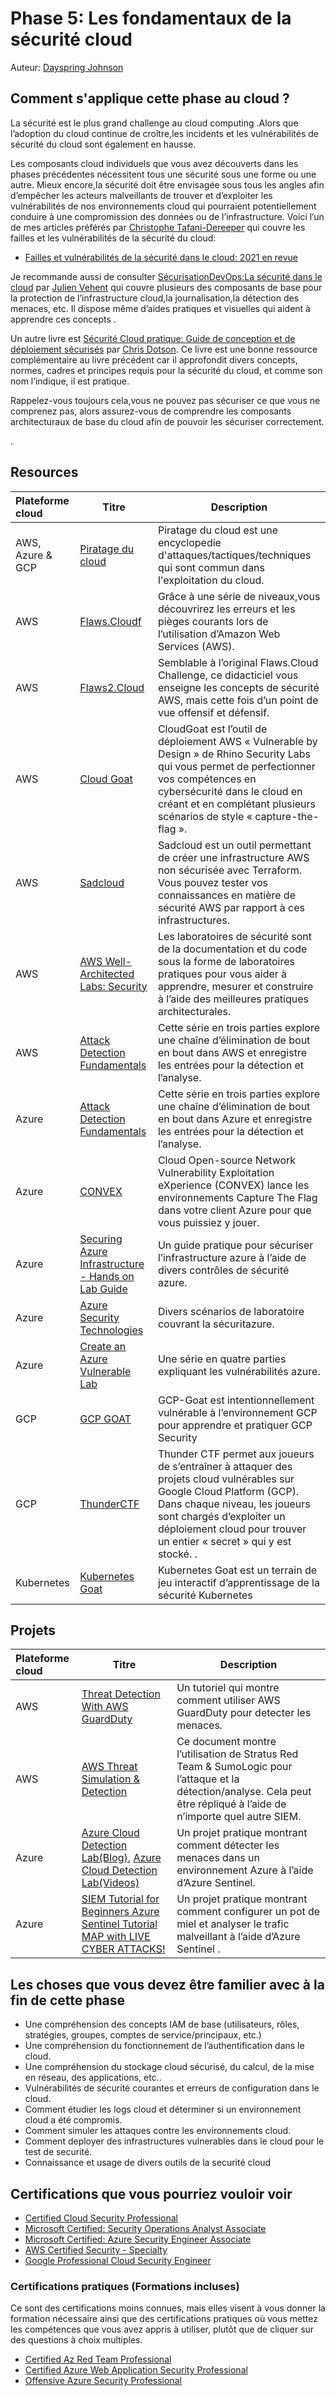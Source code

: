 # Phase 5: Les fondamentaux de la sécurité cloud 

Auteur: [Dayspring Johnson](https://twitter.com/daycyberwox)

## Comment s'applique cette phase au cloud ?

La sécurité est le plus grand challenge au cloud computing .Alors que l’adoption du cloud continue de croître,les incidents et les vulnérabilités de sécurité du cloud sont également en hausse.

Les composants cloud individuels que vous avez découverts dans les phases précédentes nécessitent tous une sécurité sous une forme ou une autre. Mieux encore,la sécurité doit être envisagée sous tous les angles afin d’empêcher les acteurs malveillants de trouver et d’exploiter les vulnérabilités de nos environnements cloud qui pourraient potentiellement conduire à une compromission des données ou de l’infrastructure.
Voici l’un de mes articles préférés par [Christophe Tafani-Dereeper](https://twitter.com/christophetd) qui couvre les failles et les vulnérabilités de la sécurité du cloud:

- [Failles et vulnérabilités de la sécurité dans le cloud: 2021 en revue](https://blog.christophetd.fr/cloud-security-breaches-and-vulnerabilities-2021-in-review/)

Je recommande aussi de consulter [SécurisationDevOps:La sécurité dans le cloud](https://www.manning.com/books/securing-devops) par [Julien Vehent](https://twitter.com/jvehent) qui couvre plusieurs des composants de base pour la protection de l’infrastructure cloud,la journalisation,la détection des menaces, etc. Il dispose même d’aides pratiques et visuelles qui aident à apprendre ces concepts . 

Un autre livre est [Sécurité Cloud pratique: Guide de conception et de déploiement sécurisés](https://www.oreilly.com/library/view/practical-cloud-security/9781492037507/) par [Chris Dotson](https://www.linkedin.com/in/chris-dotson-6a9b55/). Ce livre est une bonne ressource complémentaire au livre précédent car il approfondit divers concepts, normes, cadres et principes requis pour la sécurité du cloud, et comme son nom l’indique, il est pratique.


Rappelez-vous toujours cela,vous ne pouvez pas sécuriser ce que vous ne comprenez pas, alors assurez-vous de comprendre les composants architecturaux de base du cloud afin de pouvoir les sécuriser correctement.

.


## Resources


| Plateforme cloud | Titre  | Description  |
|:-------------- | ------ | ------ |
AWS, Azure & GCP | [Piratage du cloud](https://hackingthe.cloud/)| Piratage du cloud est une encyclopedie d'attaques/tactiques/techniques qui sont commun dans l'exploitation du cloud. |
AWS | [Flaws.Cloudf](http://flaws.cloud/)| Grâce à une série de niveaux,vous découvrirez les erreurs et les pièges courants lors de l’utilisation d’Amazon Web Services (AWS). |
AWS | [Flaws2.Cloud](http://flaws2.cloud/)| Semblable à l’original Flaws.Cloud Challenge, ce didacticiel vous enseigne les concepts de sécurité AWS, mais cette fois d’un point de vue offensif et défensif.|
AWS | [Cloud Goat](https://github.com/RhinoSecurityLabs/cloudgoat)| CloudGoat est l’outil de déploiement AWS « Vulnerable by Design » de Rhino Security Labs qui vous permet de perfectionner vos compétences en cybersécurité dans le cloud en créant et en complétant plusieurs scénarios de style « capture-the-flag ». |
AWS | [Sadcloud](https://github.com/nccgroup/sadcloud)|Sadcloud est un outil permettant de créer une infrastructure AWS non sécurisée avec Terraform. Vous pouvez tester vos connaissances en matière de sécurité AWS par rapport à ces infrastructures. |
AWS | [AWS Well-Architected Labs: Security](https://www.wellarchitectedlabs.com/security/)| Les laboratoires de sécurité sont de la documentation et du code sous la forme de laboratoires pratiques pour vous aider à apprendre, mesurer et construire à l’aide des meilleures pratiques architecturales.|
AWS | [Attack Detection Fundamentals](https://labs.f-secure.com/blog/attack-detection-fundamentals-2021-aws-lab-1/)| Cette série en trois parties explore une chaîne d’élimination de bout en bout dans AWS et enregistre les entrées pour la détection et l’analyse. |
Azure | [Attack Detection Fundamentals](https://labs.f-secure.com/blog/attack-detection-fundamentals-2021-azure-lab-1/)|Cette série en trois parties explore une chaîne d’élimination de bout en bout dans Azure et enregistre les entrées pour la détection et l’analyse. |
Azure | [CONVEX](https://github.com/Azure/CONVEX)| Cloud Open-source Network Vulnerability Exploitation eXperience (CONVEX) lance les environnements Capture The Flag dans votre client Azure pour que vous puissiez y jouer.  |
Azure | [Securing Azure Infrastructure - Hands on Lab Guide](https://github.com/azurecitadel/azure-security-lab)|Un guide pratique pour sécuriser l’infrastructure azure à l’aide de divers contrôles de sécurité azure. |
Azure | [Azure Security Technologies](https://microsoftlearning.github.io/AZ500-AzureSecurityTechnologies/)| Divers scénarios de laboratoire couvrant la sécuritazure.|
Azure | [Create an Azure Vulnerable Lab](https://0xpwn.wordpress.com/2022/03/05/setting-up-an-azure-pentest-lab-part-1-anonymous-blob-access/)| Une série en quatre parties expliquant les vulnérabilités azure. |
GCP | [GCP GOAT](https://gcpgoat.joshuajebaraj.com/)| GCP-Goat est intentionnellement vulnérable à l’environnement GCP pour apprendre et pratiquer GCP Security |
GCP | [ThunderCTF](https://aws.amazon.com/training/)|Thunder CTF permet aux joueurs de s’entraîner à attaquer des projets cloud vulnérables sur Google Cloud Platform (GCP). Dans chaque niveau, les joueurs sont chargés d’exploiter un déploiement cloud pour trouver un entier « secret » qui y est stocké. . |
Kubernetes | [Kubernetes Goat](https://madhuakula.com/kubernetes-goat/)| Kubernetes Goat est un terrain de jeu interactif d’apprentissage de la sécurité Kubernetes |




## Projets


| Plateforme cloud | Titre | Description  |
|:-------------- | ------ | ------ |
AWS | [Threat Detection With AWS GuardDuty](https://www.youtube.com/watch?v=lLgqP4cbdWg&t=127s)|Un tutoriel qui montre comment utiliser AWS GuardDuty pour detecter les menaces.|
AWS | [AWS Threat Simulation & Detection](https://github.com/sbasu7241/AWS-Threat-Simulation-and-Detection/blob/main/aws.credential-access.ec2-get-password-data.md)|Ce document montre l’utilisation de Stratus Red Team & SumoLogic pour l’attaque et la détection/analyse. Cela peut être répliqué à l’aide de n’importe quel autre SIEM.|
Azure | [Azure Cloud Detection Lab(Blog)](https://cyberwoxacademy.com/azure-cloud-detection-lab-project/), [Azure Cloud Detection Lab(Videos)](https://youtube.com/playlist?list=PLBNtagSCmDWw27ccfeWeiaMcpNIxpGHy4)| Un projet pratique montrant comment détecter les menaces dans un environnement Azure à l’aide d’Azure Sentinel. |
Azure | [SIEM Tutorial for Beginners Azure Sentinel Tutorial MAP with LIVE CYBER ATTACKS!](https://youtu.be/RoZeVbbZ0o0)|Un projet pratique montrant comment configurer un pot de miel et analyser le trafic malveillant à l’aide d’Azure Sentinel . |


## Les choses que vous devez être familier avec à la fin de cette phase


- Une compréhension des concepts IAM de base (utilisateurs, rôles, stratégies, groupes, comptes de service/principaux, etc.)
- Une compréhension du fonctionnement de l’authentification dans le cloud.
- Une compréhension du stockage cloud sécurisé, du calcul, de la mise en réseau, des applications, etc..
- Vulnérabilités de sécurité courantes et erreurs de configuration dans le cloud.
- Comment étudier les logs cloud et déterminer si un environnement cloud a été compromis.
- Comment simuler les attaques contre les environnements cloud.
- Comment deployer des infrastructures vulnerables dans le cloud pour le test de securité.
- Connaissance et usage de divers outils de la securité cloud

## Certifications que vous pourriez vouloir voir


- [Certified Cloud Security Professional](https://www.isc2.org/Certifications/CCSP)
- [Microsoft Certified: Security Operations Analyst Associate](https://docs.microsoft.com/en-us/learn/certifications/security-operations-analyst/)
- [Microsoft Certified: Azure Security Engineer Associate](https://docs.microsoft.com/en-us/learn/certifications/azure-security-engineer/)
- [AWS Certified Security - Specialty](https://aws.amazon.com/certification/certified-security-specialty/)
- [Google Professional Cloud Security Engineer](https://cloud.google.com/certification/cloud-security-engineer)

### Certifications pratiques (Formations incluses)
Ce sont des certifications moins connues, mais elles visent à vous donner la formation nécessaire ainsi que des certifications pratiques où vous mettez les compétences que vous avez appris à utiliser, plutôt que de cliquer sur des questions à choix multiples.
- [Certified Az Red Team Professional](https://bootcamps.pentesteracademy.com/course/ad-azure-may-21)
- [Certified Azure Web Application Security Professional](https://bootcamps.pentesteracademy.com/course/azure-appsec-beginner-jul-22)
- [Offensive Azure Security Professional](https://cloudbreach.io/labs/)
